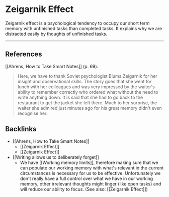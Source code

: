 # Zeigarnik Effect
Zeigarnik effect is a psychological tendency to occupy our short term memory with unfinished tasks than completed tasks. It explains why we are distracted easily by thoughts of unfinished tasks.

---
## References
[[Ahrens, How to Take Smart Notes]] (p. 69).
> Here, we have to thank Soviet psychologist Bluma Zeigarnik for her insight and observational skills. The story goes that she went for lunch with her colleagues and was very impressed by the waiter's ability to remember correctly who ordered what without the need to write anything down. It is said that she had to go back to the restaurant to get the jacket she left there. Much to her surprise, the waiter she admired just minutes ago for his great memory didn't even recognise her.

## Backlinks
* [[Ahrens, How to Take Smart Notes]]
	* [[Zeigarnik Effect]]
	* [[Zeigarnik Effect]]
* [[Writing allows us to deliberately forget]]
	* We have [[Working memory limits]], therefore making sure that we can populate our working memory with what's relevant in the current circumstances is necessary for us to be effective. Unfortunately we don't really have a full control over what we have in our working memory, other irrelevant thoughts might linger (like open tasks) and will reduce our ability to focus. (See also: [[Zeigarnik Effect]])

<!-- #evergreen #memory #thinking -->

<!-- {BearID:3FBF02FD-DB1B-4116-AE04-693B303342CD-44697-0000296CCAC6FADC} -->
